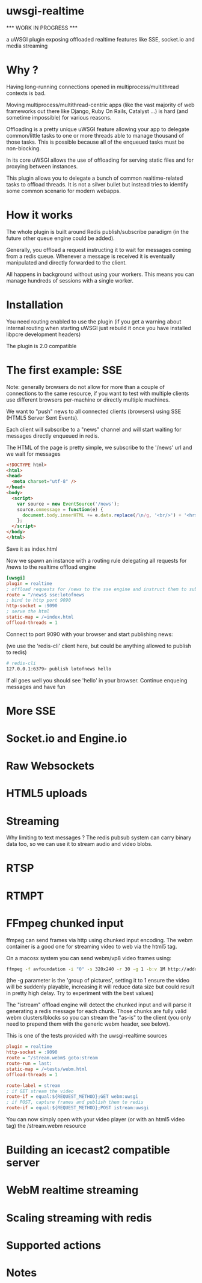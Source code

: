 uwsgi-realtime
==============

*** WORK IN PROGRESS ***

a uWSGI plugin exposing offloaded realtime features like SSE, socket.io and media streaming

Why ?
=====

Having long-running connections opened in multiprocess/multithread contexts is bad.

Moving multiprocess/multithread-centric apps (like the vast majority of web frameworks out there like Django, Ruby On Rails, Catalyst ...) is hard (and sometime impossible) for various reasons.

Offloading is a pretty unique uWSGI feature allowing your app to delegate common/little tasks to one or more threads able to manage thousand of those tasks. This is possible because all of the enqueued tasks must be non-blocking.

In its core uWSGI allows the use of offloading for serving static files and for proxying between instances.

This plugin allows you to delegate a bunch of common realtime-related tasks to offload threads. It is not a silver bullet but instead tries to identify some common scenario for modern webapps.

How it works
============

The whole plugin is built around Redis publish/subscribe paradigm (in the future other queue engine could be added).

Generally, you offload a request instructing it to wait for messages coming from a redis queue. Whenever a message is received it is eventually manipulated and directly forwarded to the client.

All happens in background without using your workers. This means you can manage hundreds of sessions with a single worker.

Installation
============

You need routing enabled to use the plugin (if you get a warning about internal routing when starting uWSGI just rebuild it once you have installed libpcre development headers)

The plugin is 2.0 compatible

The first example: SSE
======================

Note: generally browsers do not allow for more than a couple of connections to the same resource, if you want to test with multiple clients use different browsers per-machine or directly multiple machines.

We want to "push" news to all connected clients (browsers) using SSE (HTML5 Server Sent Events).

Each client will subscribe to a "news" channel and will start waiting for messages directly enqueued in redis.

The HTML of the page is pretty simple, we subscribe to the '/news' url and we wait for messages

```html
<!DOCTYPE html>
<html>
<head>
  <meta charset="utf-8" />
</head>
<body>
  <script>
    var source = new EventSource('/news');
    source.onmessage = function(e) {
      document.body.innerHTML += e.data.replace(/\n/g, '<br/>') + '<hr>';
    };
  </script>
</body>
</html>
```

Save it as index.html

Now we spawn an instance with a routing rule delegating all requests for /news to the realtime offload engine

```ini
[uwsgi]
plugin = realtime
; offload requests for /news to the sse engine and instruct them to subscribe to the 'lotofnews' redis channel
route = ^/news$ sse:lotofnews
; bind to http port 9090
http-socket = :9090
; serve the html
static-map = /=index.html
offload-threads = 1
```

Connect to port 9090 with your browser and start publishing news:

(we use the 'redis-cli' client here, but could be anything allowed to publish to redis)

```sh
# redis-cli 
127.0.0.1:6379> publish lotofnews hello
```

If all goes well you should see 'hello' in your browser. Continue enqueing messages and have fun

More SSE
========

Socket.io and Engine.io
=======================

Raw Websockets
==============

HTML5 uploads
=============

Streaming
=========

Why limiting to text messages ? The redis pubsub system can carry binary data too, so we can use it to stream audio and video blobs.

RTSP
====

RTMPT
=====

FFmpeg chunked input
====================

ffmpeg can send frames via http using chunked input encoding. The webm container is a good one for streaming video
to web via the html5 tag.

On a macosx system you can send webm/vp8 video frames using:

```sh
ffmpeg -f avfoundation -i "0" -s 320x240 -r 30 -g 1 -b:v 1M http://address:port/stream.webm
```

(the -g parameter is the 'group of pictures', setting it to 1 ensure the video will be suddenly playable, increasing it will reduce data size but could result in pretty high delay. Try to experiment with the best values)

The "istream" offload engine will detect the chunked input and will parse it generating a redis message for each chunk. Those chunks are fully valid webm clusters/blocks so you can stream the "as-is" to the client (you  only need to prepend them with the generic webm header, see below).

This is one of the tests provided with the uwsgi-realtime sources

```ini
plugin = realtime
http-socket = :9090
route = ^/stream.webm$ goto:stream
route-run = last:
static-map = /=tests/webm.html
offload-threads = 1

route-label = stream
; if GET stream the video
route-if = equal:${REQUEST_METHOD};GET webm:uwsgi
; if POST, capture frames and publish them to redis
route-if = equal:${REQUEST_METHOD};POST istream:uwsgi
```

You can now simply open with your video player (or with an html5 video tag) the /stream.webm resource

Building an icecast2 compatible server
======================================

WebM realtime streaming
=======================

Scaling streaming with redis
============================

Supported actions
=================

Notes
=====
